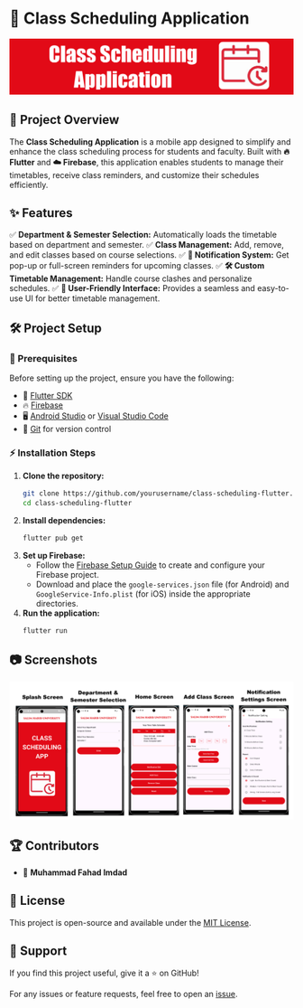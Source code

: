 # 🚀 Class Scheduling Application
![Add Class Screen](screenshots/pic_1.png)
## 📌 Project Overview
The **Class Scheduling Application** is a mobile app designed to simplify and enhance the class scheduling process for students and faculty. Built with **🔥 Flutter** and **☁️ Firebase**, this application enables students to manage their timetables, receive class reminders, and customize their schedules efficiently.

## ✨ Features
✅ **Department & Semester Selection:** Automatically loads the timetable based on department and semester.
✅ **Class Management:** Add, remove, and edit classes based on course selections.
✅ **📅 Notification System:** Get pop-up or full-screen reminders for upcoming classes.
✅ **🛠️ Custom Timetable Management:** Handle course clashes and personalize schedules.
✅ **🎨 User-Friendly Interface:** Provides a seamless and easy-to-use UI for better timetable management.

## 🛠️ Project Setup
### 📌 Prerequisites
Before setting up the project, ensure you have the following:
- 📌 [Flutter SDK](https://flutter.dev/docs/get-started/install)
- 🔥 [Firebase](https://firebase.google.com/docs/web/setup)
- 🖥️ [Android Studio](https://developer.android.com/studio) or [Visual Studio Code](https://code.visualstudio.com)
- 🔗 [Git](https://git-scm.com/) for version control

### ⚡ Installation Steps
1. **Clone the repository:**
   ```sh
   git clone https://github.com/yourusername/class-scheduling-flutter.git
   cd class-scheduling-flutter
   ```
2. **Install dependencies:**
   ```sh
   flutter pub get
   ```
3. **Set up Firebase:**
   - Follow the [Firebase Setup Guide](https://firebase.google.com/docs/web/setup) to create and configure your Firebase project.
   - Download and place the `google-services.json` file (for Android) and `GoogleService-Info.plist` (for iOS) inside the appropriate directories.
4. **Run the application:**
   ```sh
   flutter run
   ```

## 📷 Screenshots
![Splash Screen](screenshots/pic_2.png)

## 🏆 Contributors
- 👤 **Muhammad Fahad Imdad**

## 📜 License
This project is open-source and available under the [MIT License](LICENSE).

## 🌟 Support
If you find this project useful, give it a ⭐ on GitHub!

For any issues or feature requests, feel free to open an [issue](https://github.com/yourusername/class-scheduling-flutter/issues).
